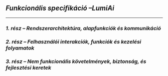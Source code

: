 ## *Funkcionális specifikáció –LumiAi*

---

### *1. rész – Rendszerarchitektúra, alapfunkciók és kommunikáció*


### *2. rész – Felhasználói interakciók, funkciók és kezelési folyamatok*


### *3. rész – Nem funkcionális követelmények, biztonság, és fejlesztési keretek*


